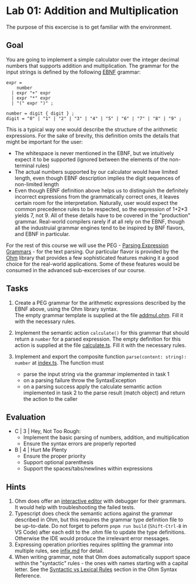 # Lab 01: Addition and Multiplication

The purpose of this excercise is to get familiar with the environment.

## Goal

You are going to implement a simple calculator over the  integer decimal numbers that supports addition and multiplication.
The grammar for the input strings is defined by the following [EBNF](https://en.wikipedia.org/wiki/Extended_Backus%E2%80%93Naur_form) grammar:

```EBNF
expr = 
    number
  | expr "+" expr 
  | expr "*" expr 
  | "(" expr ")" ;

number = digit { digit } ;
digit = "0" | "1" | "2" | "3" | "4" | "5" | "6" | "7" | "8" | "9" ;
```

This is a typical way one would describe the structure of the arithmetic expressions. For the sake of brevity, this definition omits the details that might be important for the user:

- The whitespace is never mentioned in the EBNF, but we intuitively expect it to be supported (ignored between the elements of the non-terminal rules)
- The actual numbers supported by our calculator would have limited length, even though EBNF description implies the digit sequences of non-limited length
- Even though EBNF definition above helps us to distinguish the definitely incorrect expressions from the grammatically correct ones, it leaves certain room for the interpretation. Naturally, user would expect the common precedence rules to be respected, so the expression of 1+2*3 yields 7, not 9.
All of these details have to be covered in the "production" grammar. Real-world compilers rarely if at all rely on the EBNF, though all the industruial grammar engines tend to be inspired by BNF flavors, and EBNF in particular.

For the rest of this course we will use the PEG - [Parsing Expression Grammars](https://en.wikipedia.org/wiki/Parsing_expression_grammar) - for the text parsing. Our particular flavor is provided by the [Ohm](https://ohmjs.org/) library that provides a few sophisticated features making it a good choice for the real-world applications. Some of these features would be consumed in the advanced sub-excercises of our course.

## Tasks

1. Create a PEG grammar for the arithmetic expressions described by the EBNF above, using the Ohm library syntax.  
  The empty grammar template is supplied at the file [addmul.ohm](src/addmul.ohm). Fill it with the necessary rules.

2. Implement the semantic action ```calculate()``` for this grammar that should return a ```number``` for a parsed expression.
  The empty definition for this action is supplied at the file [calculate.ts](src/calculate.ts). Fill it with the necessary rules.
3. Implement and export the composite function ```parse(content: string): number``` at [index.ts](src/index.ts). The function must
   - parse the input string via the grammar implemented in task 1
   - on a parsing failure throw the SyntaxException
   - on a parsing success apply the calculate semantic action implemented in task 2 to the parse result (match object) and return the action to the caller

## Evaluation

- C | 3 | Hey, Not Too Rough:
  - Implement the basic parsing of numbers, addition, and multiplication
  - Ensure the syntax errors are properly reported
- B | 4 | Hurt Me Plenty
  - Ensure the proper priority
  - Support optional parenthesis
  - Support the spaces/tabs/newlines within expressions

## Hints

1. Ohm does offer an [interactive editor](https://ohmjs.org/editor/) with debugger for their grammars. It would help with troubleshooting the failed tests.
2. Typescript does check the semantic actions against the grammar described in Ohm, but this requires the grammar type definition file to be up-to-date. Do not forget to peform `pnpm run build` (`Shift-Ctrl-B` in VS Code) after each edit to the .ohm file to update the type definitions. Otherwise the IDE would produce the irrelevant error messages.
3. Expressing operation priorities requires splitting the grammar into multiple rules, see [infix.md](infix.md) for detail.
4. When writing grammar, note that Ohm does automatically support space within the "syntactic" rules - the ones with names starting with a capital letter. See the [Syntactic vs Lexical Rules](https://ohmjs.org/docs/syntax-reference#syntactic-lexical) section in the Ohm Syntax Reference.
